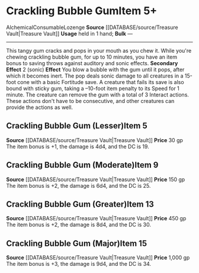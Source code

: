 ﻿---
id: '1912'
item_category: Alchemical Items
item_subcategory: Alchemical Food
level: '9'
name: Crackling Bubble Gum
price: 150 gp
rarity: Common
source: '[[DATABASE/source/Treasure Vault|Treasure Vault]]'
subcategory: alchemical/food
trait:
- '[[DATABASE/trait/Alchemical|Alchemical]]'
- '[[DATABASE/trait/Consumable|Consumable]]'
- '[[DATABASE/trait/Lozenge|Lozenge]]'
type: Item
usage: held in 1 hand

---
# Crackling Bubble Gum<span class="item-type">Item 5+</span>

<span class="item-trait">Alchemical</span><span class="item-trait">Consumable</span><span class="item-trait">Lozenge</span>
**Source** [[DATABASE/source/Treasure Vault|Treasure Vault]] 
**Usage** held in 1 hand; **Bulk** —

---
This tangy gum cracks and pops in your mouth as you chew it. While you're chewing crackling bubble gum, for up to 10 minutes, you have an item bonus to saving throws against auditory and sonic effects.
 **Secondary Effect** <span class="action-icon">2</span> (sonic) **Effect** You blow a bubble with the gum until it pops, after which it becomes inert. The pop deals sonic damage to all creatures in a 15-foot cone with a basic Fortitude save. A creature that fails its save is also bound with sticky gum, taking a –10-foot item penalty to its Speed for 1 minute. The creature can remove the gum with a total of 3 Interact actions. These actions don't have to be consecutive, and other creatures can provide the actions as well.

## Crackling Bubble Gum (Lesser)<span class="item-type">Item 5</span>

**Source** [[DATABASE/source/Treasure Vault|Treasure Vault]] 
**Price** 30 gp
The item bonus is +1, the damage is 4d4, and the DC is 19.

## Crackling Bubble Gum (Moderate)<span class="item-type">Item 9</span>

**Source** [[DATABASE/source/Treasure Vault|Treasure Vault]] 
**Price** 150 gp
The item bonus is +2, the damage is 6d4, and the DC is 25.

## Crackling Bubble Gum (Greater)<span class="item-type">Item 13</span>

**Source** [[DATABASE/source/Treasure Vault|Treasure Vault]] 
**Price** 450 gp
The item bonus is +2, the damage is 8d4, and the DC is 30.

## Crackling Bubble Gum (Major)<span class="item-type">Item 15</span>

**Source** [[DATABASE/source/Treasure Vault|Treasure Vault]] 
**Price** 1,000 gp
The item bonus is +3, the damage is 9d4, and the DC is 34.